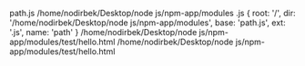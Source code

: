 path.js
/home/nodirbek/Desktop/node js/npm-app/modules
.js
{
  root: '/',
  dir: '/home/nodirbek/Desktop/node js/npm-app/modules',
  base: 'path.js',
  ext: '.js',
  name: 'path'
}
/home/nodirbek/Desktop/node js/npm-app/modules/test/hello.html
/home/nodirbek/Desktop/node js/npm-app/modules/test/hello.html
